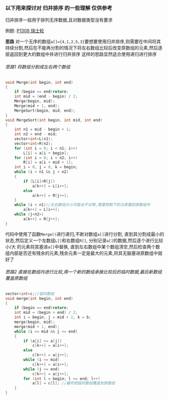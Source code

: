 ### 以下用来探讨对 归并排序 的一些理解 仅供参考

归并排序一般用于排列无序数据,且对数据类型没有要求

例题:
[P1309 瑞士轮](https://www.luogu.com.cn/problem/P1309)

**思路**
对一个无序的数组```a[]={4,1,2,5,3}```要想要使用归并排序,则需要在中间将其持续分割,然后在不能再分割的情况下将左右数组比较后改变原数组的元素,然后逐层返回到更大的数组中并进行归并排序
这样的思路显然适合使用递归进行排序
###### 思路1 将数组分割成左右两个数组
```cpp
void Merge(int begin, int end)
{
	if (begin == end)return;
	int mid = (end - begin) / 2;
	Merge(begin, mid);
	Merge(mid + 1, end);
	MergeSort(begin, mid, end);
}
void MergeSort(int begin, int mid, int end)
{
	int n1 = mid - begin + 1;
	int n2 = end - mid;
	vector<int>L(n1);
	vector<int>R(n2);
	for (int i = 0; i < n1; i++)
		L[i] = a[i + begin];
	for (int i = 0; i < n2; i++)
		R[i] = a[i + mid + 1];
	int i = 0, j = 0, k = begin;
	while (i < n1 && j < n2)
	{
		if (L[i]<R[j])
			a[k++] = L[i++];
		else
			a[k++] = R[j++];
	}
	while (i < n1)//左右数组大小可能会不对等,需要把剩下的元素塞回原数组中
		a[k++] = L[i++];
	while (j<n2>)
		a[k++] = R[j++];
}
```

代码中使用了函数```Merge()```进行递归,不断对数组```a[]```进行分割,
直到其分割成最小的状态,然后定义一个左数组```L[]```和右数组```R[]```,
分别记录```a[]```的数据,然后逐个进行比较 小/大 的元素将其塞进```a[]```中替换,
直到左右数组中某个数组清空,然后检查两个数组内部是否还有残余的元素,残余元素一定是最大的元素,将其无脑塞进原数组中就好了

###### 思路2 直接在数组内进行比较,用一个新的数组承接比较后的临时数据,最后新数组覆盖原数组
```cpp
vector<int>c;//临时数组
void merge(int begin, int end)
{
	if (begin == end)return;
	int mid = (begin + end) / 2;
	int i = begin, j = mid + 1, k = b;
	merge(begin, mid);
	merge(mid + 1, end);
	while (i <= mid && j <= end)
	{
		if (a[i] <= a[j])
			c[k++] = a[i++];
		else
			c[k++] = a[j++];
		while (i <= mid)
			c[k++] = a[i++];
		while (j <= end)
			c[k++] = a[j++];
		for (int l = begin; l <= end; l++)
			a[l] = c[l]; //最终把临时数组覆盖到原数组
	}
}
```